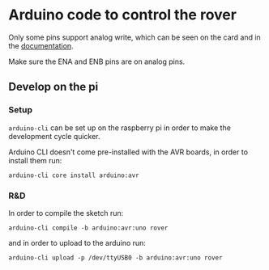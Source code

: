 # Arduino code to control the rover

Only some pins support analog write, which can be seen on the card and in the [documentation](https://www.arduino.cc/reference/en/language/functions/analog-io/analogwrite/).

Make sure the ENA and ENB pins are on analog pins.

## Develop on the pi

### Setup

`arduino-cli` can be set up on the raspberry pi in order to make the development cycle quicker.

Arduino CLI doesn't come pre-installed with the AVR boards, in order to install them run:

`arduino-cli core install arduino:avr`

### R&D

In order to compile the sketch run:

`arduino-cli compile -b arduino:avr:uno rover`

and in order to upload to the arduino run:

`arduino-cli upload -p /dev/ttyUSB0 -b arduino:avr:uno rover`
